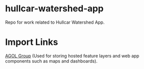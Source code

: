 # hullcar-watershed-app
Repo for work related to Hullcar Watershed App.


# Import Links
[AGOL Group](https://governmentofbc.maps.arcgis.com/home/group.html?id=e8f58ee68fc944f3a56bd0ba5667613b#overview) (Used for storing hosted feature layers and web app components such as maps and dashboards). 
